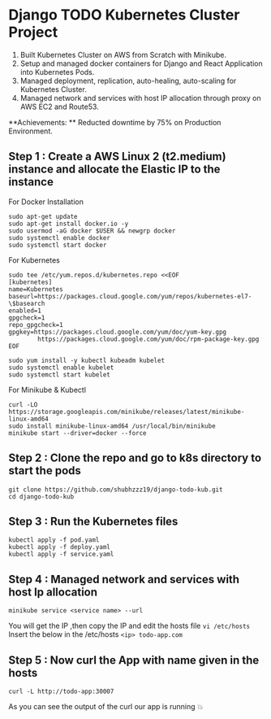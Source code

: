 # Django TODO Kubernetes Cluster Project

1. Built Kubernetes Cluster on AWS from Scratch with Minikube.
2. Setup and managed docker containers for Django and React Application into Kubernetes Pods.
3. Managed deployment, replication, auto-healing, auto-scaling for Kubernetes Cluster.
4. Managed network and services with host IP allocation through proxy on AWS EC2 and Route53.

**Achievements: ** Reducted downtime by 75% on Production Environment. 

## Step 1 : Create a AWS Linux 2 (t2.medium) instance and allocate the Elastic IP to the instance

For Docker Installation
```
sudo apt-get update
sudo apt-get install docker.io -y
sudo usermod -aG docker $USER && newgrp docker
sudo systemctl enable docker
sudo systemctl start docker
```
For Kubernetes
```
sudo tee /etc/yum.repos.d/kubernetes.repo <<EOF
[kubernetes]
name=Kubernetes
baseurl=https://packages.cloud.google.com/yum/repos/kubernetes-el7-\$basearch
enabled=1
gpgcheck=1
repo_gpgcheck=1
gpgkey=https://packages.cloud.google.com/yum/doc/yum-key.gpg
        https://packages.cloud.google.com/yum/doc/rpm-package-key.gpg
EOF
```
```
sudo yum install -y kubectl kubeadm kubelet
sudo systemctl enable kubelet
sudo systemctl start kubelet
```

For Minikube & Kubectl
```
curl -LO https://storage.googleapis.com/minikube/releases/latest/minikube-linux-amd64
sudo install minikube-linux-amd64 /usr/local/bin/minikube 
minikube start --driver=docker --force
```

## Step 2 : Clone the repo and go to k8s directory to start the pods
```
git clone https://github.com/shubhzzz19/django-todo-kub.git
cd django-todo-kub
```

## Step 3 : Run the Kubernetes files
```
kubectl apply -f pod.yaml
kubectl apply -f deploy.yaml
kubectl apply -f service.yaml
```

## Step 4 : Managed network and services with host Ip allocation
```
minikube service <service name> --url
```
You will get the IP ,then copy the IP and edit the hosts file
```vi /etc/hosts```
Insert the below in the /etc/hosts
```<ip> todo-app.com```

## Step 5 : Now curl the App with name given in the hosts 
```curl -L http://todo-app:30007```

As you can see the output of the curl our app is running 💥
